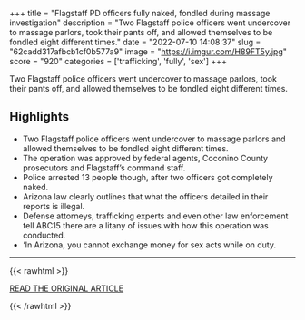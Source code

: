 +++
title = "Flagstaff PD officers fully naked, fondled during massage investigation"
description = "Two Flagstaff police officers went undercover to massage parlors, took their pants off, and allowed themselves to be fondled eight different times."
date = "2022-07-10 14:08:37"
slug = "62cadd317afbcb1cf0b577a9"
image = "https://i.imgur.com/H89FT5y.jpg"
score = "920"
categories = ['trafficking', 'fully', 'sex']
+++

Two Flagstaff police officers went undercover to massage parlors, took their pants off, and allowed themselves to be fondled eight different times.

## Highlights

- Two Flagstaff police officers went undercover to massage parlors and allowed themselves to be fondled eight different times.
- The operation was approved by federal agents, Coconino County prosecutors and Flagstaff’s command staff.
- Police arrested 13 people though, after two officers got completely naked.
- Arizona law clearly outlines that what the officers detailed in their reports is illegal.
- Defense attorneys, trafficking experts and even other law enforcement tell ABC15 there are a litany of issues with how this operation was conducted.
- ‘In Arizona, you cannot exchange money for sex acts while on duty.

---

{{< rawhtml >}}
  <p class="article-category">
    <a target="_blank" href="https://www.abc15.com/news/local-news/investigations/flagstaff-pd-officers-fully-naked-fondled-during-massage-investigation">READ THE ORIGINAL ARTICLE</a>
  </p>
{{< /rawhtml >}}
